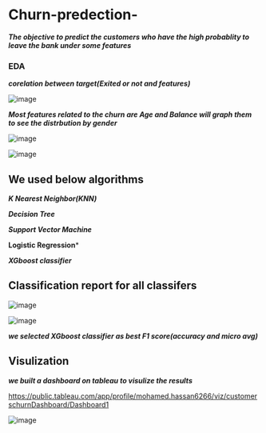 # Churn-predection-

***The objective to predict the customers who have the high probablity to leave the bank under some features*** 

### EDA

***corelation between target(Exited or not and features)***

![image](https://github.com/mohamedhassan91/Churn-predection-/assets/60258264/18bb7542-445a-4859-b81c-8e190506dbeb)


***Most features related to the churn are Age and Balance will graph them to see the distrbution by gender***

![image](https://github.com/mohamedhassan91/Churn-predection-/assets/60258264/12b5ce92-7f30-489f-b133-ebd066bfa18a)

![image](https://github.com/mohamedhassan91/Churn-predection-/assets/60258264/4d4025d0-30ff-4b26-af55-e9fb51f7a0f9)

## We used below algorithms 

***K Nearest Neighbor(KNN)***

***Decision Tree***

***Support Vector Machine***

**Logistic Regression***

***XGboost classifier***

## Classification report for all classifers 

![image](https://github.com/mohamedhassan91/Churn-predection-/assets/60258264/34c36689-da77-48b0-a408-456009c33670)

![image](https://github.com/mohamedhassan91/Churn-predection-/assets/60258264/61f81d05-6e02-4bec-aa4e-82549eaa6494)


***we selected XGboost classifier as best F1 score(accuracy and micro avg)***


## Visulization 

***we built a dashboard on tableau to visulize the results***

https://public.tableau.com/app/profile/mohamed.hassan6266/viz/customerschurnDashboard/Dashboard1

![image](https://github.com/mohamedhassan91/Churn-predection-/assets/60258264/c4c8e843-16b3-4ecb-b2b1-7fa7bb341c71)

